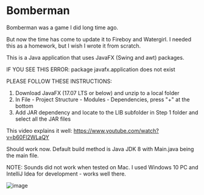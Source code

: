 # Bomberman

Bomberman was a game I did long time ago.

But now the time has come to update it to Fireboy and Watergirl. I needed this as a homework, but I wish I wrote it from scratch.

This is a Java application that uses JavaFX (Swing and awt) packages.

IF YOU SEE THIS ERROR: package javafx.application does not exist

PLEASE FOLLOW THESE INSTRUCTIONS:

1. Download JavaFX (17.07 LTS or below) and unzip to a local folder
2. In File - Project Structure - Modules - Dependencies, press "+" at the bottom
3. Add JAR dependency and locate to the LIB subfolder in Step 1 folder and select all the JAR files

This video explains it well:
https://www.youtube.com/watch?v=b60Fl2WLaQY

Should work now. Default build method is Java JDK 8 with Main.java being the main file.

NOTE: Sounds did not work when tested on Mac. I used Windows 10 PC and IntelliJ Idea for development - works well there.

![image](https://user-images.githubusercontent.com/46633793/235327157-b00eb6dc-487f-425d-b823-f85f6a7e82b4.png)
